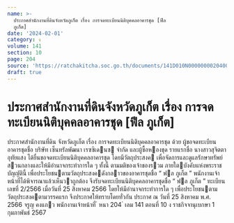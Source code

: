 ```yaml
---
name: >-
  ประกาศสำนักงานที่ดินจังหวัดภูเก็ต เรื่อง การจดทะเบียนนิติบุคคลอาคารชุด [ฟีล
  ภูเก็ต]
date: '2024-02-01'
category: ง
volume: 141
section: 10
page: 204
source: 'https://ratchakitcha.soc.go.th/documents/141D010N0000000020400.pdf'
draft: true
---
```


# ประกาศสำนักงานที่ดินจังหวัดภูเก็ต เรื่อง การจดทะเบียนนิติบุคคลอาคารชุด [ฟีล ภูเก็ต]

ประกาศสํานักงานที่ดิน จังหวัดภูเก็ต เรื่อง การจดทะเบียนนิติบุคคลอาคารชุด ด้วย ผู้ขอจดทะเบียนอาคารชุดชื่อ บริษัท เซ็นทรัลพัฒนา เรซซิเดนซ จํากัด และผู้ซื้อหองชุด รายแรกชื่อ นางสาวสุจิตตา อุทัยแสง ได้ยื่นขอจดทะเบียนนิติบุคคลอาคารชุด โดยมีวัตถุประสงค เพื่อจัดการและดูแลรักษาทรัพย์สวนกลางและให้มีอํานาจกระทําการใด ๆ ทั้งนี้ ตามมติของเจ้าของรวม ภายใตบังคับแห่งพระราชบัญญัตินี้ เพื่อประโยชนตามวัตถุประสงคดังกลาวของอาคารชุดชื่อ “ ฟล ภูเก็ต ” พนักงานเจ้าหน้าที่ได้พิจารณาแล้วเห็นวาถูกต้อง จึงรับจดทะเบียนนิติบุคคลอาคารชุดชื่อ “ ฟล ภูเก็ต ” ทะเบียนเลขที่ 2/2566 เมื่อวันที่ 25 สิงหาคม 2566 โดยให้มีอํานาจกระทําการใด ๆ เพื่อประโยชนตามวัตถุประสงคตามวรรคแรก จึงประกาศให้ทราบโดยทั่วกัน ประกาศ ณ วันที่ 25 สิงหาคม พ.ศ. 2566 จรูญ คงแกว พนักงานเจ้าหน้าที่ ้ หนา 204 ่ เลม 141 ตอนที่ 10 ง ราชกิจจานุเบกษา 1 กุมภาพันธ์ 2567
